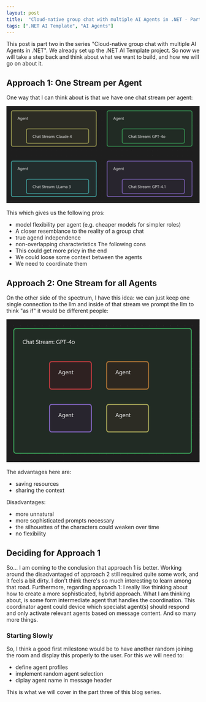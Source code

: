 ```yaml
---
layout: post
title:  "Cloud-native group chat with multiple AI Agents in .NET - Part 2: Architecture"
tags: [".NET AI Template", "AI Agents"]
---
```


This post is part two in the series "Cloud-native group chat with multiple AI Agents in .NET".
We already set up the .NET AI Template project. So now we will take a step back and think about what we want to build, and how we will go on about it.

## Approach 1: One Stream per Agent

One way that I can think about is that we have one chat stream per agent:

![A diagram depicting the one stream per agent approach: four boxes with the label "Agent". Each box contains another box with the label "Chat Stream"](/assets/2025-07-03/one_stream_per_agent_architecture.png)

This which gives us the following pros:
* model flexibility per agent (e.g. cheaper models for simpler roles)
* A closer resemblance to the reality of a group chat
* true agend independence
* non-overlapping characteristics
The following cons
* This could get more pricy in the end
* We could loose some context between the agents
* We need to coordinate them

## Approach 2: One Stream for all Agents

On the other side of the spectrum, I have this idea: we can just keep one single connection to the llm and inside of that stream we prompt the llm to think "as if" it would be different people:

![A diagram depicting the one stream for all agents approach: one box with the label "Chat Stream: GPT-4o". The box contains four boxes. Each of these boxes is labeled "Agent".](/assets/2025-07-03/one_stream_for_all_agents.png)

The advantages here are:
* saving resources
* sharing the context

Disadvantages:
* more unnatural
* more sophisticated prompts necessary
* the silhouettes of the characters could weaken over time
* no flexibility

## Deciding for Approach 1

So... I am coming to the conclusion that approach 1 is better. Working around the disadvantaged of approach 2 still required quite some work, and it feels a bit dirty. I don't think there's so much interesting to learn among that road. Furthermore, regarding approach 1: I really like thinking about how to create a more sophisticated, hybrid approach. What I am thinking about, is some form intermediate agent that handles the coordination. This coordinator agent could device which specialst agent(s) should respond and only activate relevant agents based on message content. And so many more things.

### Starting Slowly

So, I think a good first milestone would be to have another random joining the room and display this properly to the user.
For this we will need to:
* define agent profiles
* implement random agent selection
* diplay agent name in message header

This is what we will cover in the part three of this blog series.